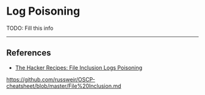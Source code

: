 # Log Poisoning

TODO: Fill this info

---
## References

- [The Hacker Recipes: File Inclusion Logs Poisoning](https://www.thehacker.recipes/web/inputs/file-inclusion/lfi-to-rce/logs-poisoning)

https://github.com/russweir/OSCP-cheatsheet/blob/master/File%20Inclusion.md
